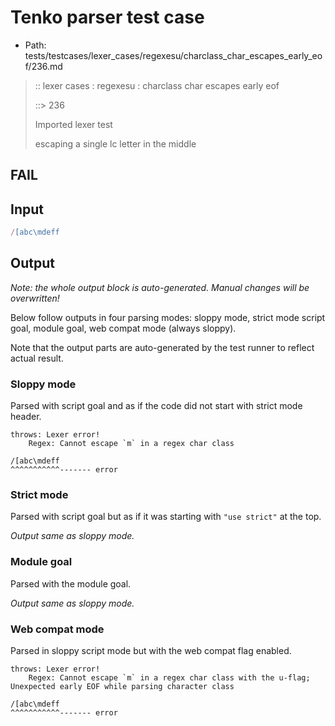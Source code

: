 # Tenko parser test case

- Path: tests/testcases/lexer_cases/regexesu/charclass_char_escapes_early_eof/236.md

> :: lexer cases : regexesu : charclass char escapes early eof
>
> ::> 236
>
> Imported lexer test
>
> escaping a single lc letter in the middle

## FAIL

## Input

`````js
/[abc\mdeff
`````

## Output

_Note: the whole output block is auto-generated. Manual changes will be overwritten!_

Below follow outputs in four parsing modes: sloppy mode, strict mode script goal, module goal, web compat mode (always sloppy).

Note that the output parts are auto-generated by the test runner to reflect actual result.

### Sloppy mode

Parsed with script goal and as if the code did not start with strict mode header.

`````
throws: Lexer error!
    Regex: Cannot escape `m` in a regex char class

/[abc\mdeff
^^^^^^^^^^^------- error
`````

### Strict mode

Parsed with script goal but as if it was starting with `"use strict"` at the top.

_Output same as sloppy mode._

### Module goal

Parsed with the module goal.

_Output same as sloppy mode._

### Web compat mode

Parsed in sloppy script mode but with the web compat flag enabled.

`````
throws: Lexer error!
    Regex: Cannot escape `m` in a regex char class with the u-flag; Unexpected early EOF while parsing character class

/[abc\mdeff
^^^^^^^^^^^------- error
`````

